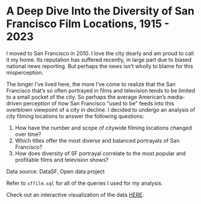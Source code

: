 # A Deep Dive Into the Diversity of San Francisco Film Locations, 1915 - 2023

I moved to San Francisco in 2010. I love the city dearly and am proud to call it my home. Its reputation has suffered recently, in large part due to biased national news reporting. But perhaps the news isn’t wholly to blame for this misperception.

The longer I’ve lived here, the more I’ve come to realize that the San Francisco that’s so often portrayed in films and television tends to be limited to a small pocket of the city. So perhaps the average American’s media-driven perception of how San Francisco “used to be” feeds into this overblown viewpoint of a city in decline. I decided to undergo an analysis of city filming locations to answer the following questions:

1. How have the number and scope of citywide filming locations changed over time?
2. Which titles offer the most diverse and balanced portrayals of San Francisco?
3. How does diversity of SF portrayal correlate to the most popular and profitable films and television shows?

Data source: DataSF, Open data project

Refer to `sffilm.sql` for all of the queries I used for my analysis.

Check out an interactive visualization of the data [HERE](https://public.tableau.com/app/profile/katelyn.mueller.mclean/viz/SanFranciscoFilmingLocations/Dashboard1).
